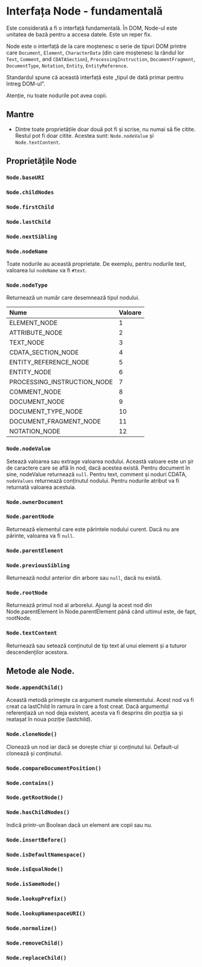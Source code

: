 # Interfața Node - fundamentală

Este considerată a fi o interfață fundamentală.
În DOM, Node-ul este unitatea de bază pentru a accesa datele. Este un reper fix.

Node este o interfață de la care moștenesc o serie de tipuri DOM printre care `Document`, `Element`, `CharacterData` (din care moștenesc la rândul lor `Text`, `Comment`, and `CDATASection`), `ProcessingInstruction`, `DocumentFragment`, `DocumentType`, `Notation`, `Entity`, `EntityReference`.

Standardul spune că această interfață este „tipul de dată primar pentru întreg DOM-ul”.

Atenție, nu toate nodurile pot avea copii.

## Mantre

- Dintre toate proprietățile doar două pot fi și scrise, nu numai să fie citite. Restul pot fi doar citite. Acestea sunt: `Node.nodeValue` și `Node.textContent`.

## Proprietățile Node

### `Node.baseURI`

### `Node.childNodes`

### `Node.firstChild`

### `Node.lastChild`

### `Node.nextSibling`

### `Node.nodeName`

Toate nodurile au această proprietate. De exemplu, pentru nodurile text, valoarea lui `nodeName` va fi `#text`.

### `Node.nodeType`

Returnează un număr care desemnează tipul nodului.

| Nume | Valoare|
|:-|:-|
|ELEMENT_NODE| 1 |
|ATTRIBUTE_NODE| 2 |
|TEXT_NODE| 3 |
|CDATA_SECTION_NODE| 4 |
|ENTITY_REFERENCE_NODE| 5 |
|ENTITY_NODE| 6 |
|PROCESSING_INSTRUCTION_NODE| 7 |
|COMMENT_NODE| 8 |
|DOCUMENT_NODE| 9 |
|DOCUMENT_TYPE_NODE| 10 |
|DOCUMENT_FRAGMENT_NODE| 11 |
|NOTATION_NODE| 12 |

### `Node.nodeValue`

Setează valoarea sau extrage valoarea nodului. Această valoare este un șir de caractere care se află în nod, dacă acestea există. Pentru document în sine, nodeValue returnează `null`. Pentru text, comment și noduri CDATA, `nodeValues` returnează conținutul nodului. Pentru nodurile atribut va fi returnată valoarea acestuia.

### `Node.ownerDocument`

### `Node.parentNode`

Returnează elementul care este părintele nodului curent. Dacă nu are părinte, valoarea va fi `null`.

### `Node.parentElement`

### `Node.previousSibling`

Returnează nodul anterior din arbore sau `null`, dacă nu există.

### `Node.rootNode`

Returnează primul nod al arborelui. Ajungi la acest nod din Node.parentElement în Node.parentElement până când ultimul este, de fapt, rootNode.

### `Node.textContent`

Returnează sau setează conținutul de tip text al unui element și a tuturor descendenților acestora.

## Metode ale Node.

### `Node.appendChild()`

Această metodă primește ca argument numele elementului. Acest nod va fi creat ca lastChild în ramura în care a fost creat. Dacă argumentul referențiază un nod deja existent, acesta va fi desprins din poziția sa și reatașat în noua poziție (lastchild).

### `Node.cloneNode()`

Clonează un nod iar dacă se dorește chiar și conținutul lui. Default-ul clonează și conținutul.

### `Node.compareDocumentPosition()`

### `Node.contains()`

### `Node.getRootNode()`

### `Node.hasChildNodes()`

Indică printr-un Boolean dacă un element are copii sau nu.

### `Node.insertBefore()`

### `Node.isDefaultNamespace()`

### `Node.isEqualNode()`

### `Node.isSameNode()`

### `Node.lookupPrefix()`

### `Node.lookupNamespaceURI()`

### `Node.normalize()`

### `Node.removeChild()`

### `Node.replaceChild()`
